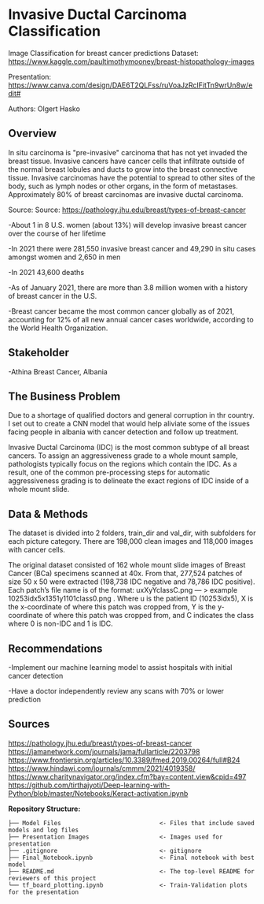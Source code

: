 # Invasive Ductal Carcinoma Classification

Image Classification for breast cancer predictions
Dataset: https://www.kaggle.com/paultimothymooney/breast-histopathology-images

Presentation: https://www.canva.com/design/DAE6T2QLFss/ruVoaJzRcIFitTn9wrUn8w/edit#

Authors: Olgert Hasko

## Overview

In situ carcinoma is "pre-invasive" carcinoma that has not yet invaded the breast tissue.  Invasive cancers have cancer cells that infiltrate outside of the normal breast lobules and ducts to grow into the breast connective tissue. Invasive carcinomas have the potential to spread to other sites of the body, such as lymph nodes or other organs, in the form of metastases.  Approximately 80% of breast carcinomas are invasive ductal carcinoma.

Source: Source: https://pathology.jhu.edu/breast/types-of-breast-cancer

-About 1 in 8 U.S. women (about 13%) will develop invasive breast cancer over the course of her lifetime

-In 2021 there were 281,550 invasive breast cancer and 49,290 in situ cases amongst women and 2,650 in men

-In 2021 43,600 deaths

-As of January 2021, there are more than 3.8 million women with a history of breast cancer in the U.S. 

-Breast cancer became the most common cancer globally as of 2021, accounting for 12% of all new annual cancer cases worldwide, according to the World Health Organization.


## Stakeholder
-Athina Breast Cancer, Albania

## The Business Problem 
Due to a shortage of qualified doctors and general corruption in thr country.  I set out to create a CNN model that would help aliviate some of the issues facing people in albania with cancer detection and follow up treatment. 

Invasive Ductal Carcinoma (IDC) is the most common subtype of all breast cancers. To assign an aggressiveness grade to a whole mount sample, pathologists typically focus on the regions which contain the IDC. As a result, one of the common pre-processing steps for automatic aggressiveness grading is to delineate the exact regions of IDC inside of a whole mount slide.

## Data & Methods
The dataset is divided into 2 folders, train_dir and val_dir, with subfolders for each picture category.  There are 198,000 clean images and 118,000 images with cancer cells.

The original dataset consisted of 162 whole mount slide images of Breast Cancer (BCa) specimens scanned at 40x. From that, 277,524 patches of size 50 x 50 were extracted (198,738 IDC negative and 78,786 IDC positive). Each patch’s file name is of the format: uxXyYclassC.png — > example 10253idx5x1351y1101class0.png . Where u is the patient ID (10253idx5), X is the x-coordinate of where this patch was cropped from, Y is the y-coordinate of where this patch was cropped from, and C indicates the class where 0 is non-IDC and 1 is IDC.



## Recommendations 

-Implement our machine learning model to assist hospitals with initial cancer detection

-Have a doctor independently review any scans with 70% or lower prediction
## Sources
https://pathology.jhu.edu/breast/types-of-breast-cancer
https://jamanetwork.com/journals/jama/fullarticle/2203798
https://www.frontiersin.org/articles/10.3389/fmed.2019.00264/full#B24
https://www.hindawi.com/journals/cmmm/2021/4019358/
https://www.charitynavigator.org/index.cfm?bay=content.view&cpid=497
https://github.com/tirthajyoti/Deep-learning-with-Python/blob/master/Notebooks/Keract-activation.ipynb

**Repository Structure:**
```
├── Model Files                            <- Files that include saved models and log files 
├── Presentation Images                    <- Images used for presentation
├── .gitignore                             <- gitignore 
├── Final_Notebook.ipynb                   <- Final notebook with best model
├── README.md                              <- The top-level README for reviewers of this project
└── tf_board_plotting.ipynb                <- Train-Validation plots for the presentation
